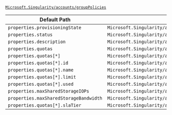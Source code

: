 [`Microsoft.Singularity/accounts/groupPolicies`](https://docs.microsoft.com/en-us/azure/templates/microsoft.singularity/accounts/grouppolicies)

| Default Path | Alias |
|---|---|
| `properties.provisioningState` | `Microsoft.Singularity/accounts/groupPolicies/provisioningState` |
| `properties.status` | `Microsoft.Singularity/accounts/groupPolicies/status` |
| `properties.description` | `Microsoft.Singularity/accounts/groupPolicies/description` |
| `properties.quotas` | `Microsoft.Singularity/accounts/groupPolicies/quotas` |
| `properties.quotas[*]` | `Microsoft.Singularity/accounts/groupPolicies/quotas[*]` |
| `properties.quotas[*].id` | `Microsoft.Singularity/accounts/groupPolicies/quotas[*].id` |
| `properties.quotas[*].name` | `Microsoft.Singularity/accounts/groupPolicies/quotas[*].name` |
| `properties.quotas[*].limit` | `Microsoft.Singularity/accounts/groupPolicies/quotas[*].limit` |
| `properties.quotas[*].used` | `Microsoft.Singularity/accounts/groupPolicies/quotas[*].used` |
| `properties.maxSharedStorageIOPs` | `Microsoft.Singularity/accounts/groupPolicies/maxSharedStorageIOPs` |
| `properties.maxSharedStorageBandwidth` | `Microsoft.Singularity/accounts/groupPolicies/maxSharedStorageBandwidth` |
| `properties.quotas[*].slaTier` | `Microsoft.Singularity/accounts/groupPolicies/quotas[*].slaTier` |

